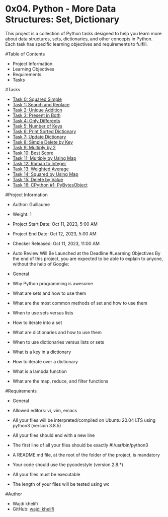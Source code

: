 # 0x04. Python - More Data Structures: Set, Dictionary

This project is a collection of Python tasks designed to help you learn more about data structures, sets, dictionaries, and other concepts in Python. Each task has specific learning objectives and requirements to fulfill.

#Table of Contents

- Project Information
- Learning Objectives
- Requirements
- Tasks

#Tasks

- [Task 0: Squared Simple](./0-square_matrix_simple.py)
- [Task 1: Search and Replace](./1-search_replace.py)
- [Task 2: Unique Addition](./2-uniq_add.py)
- [Task 3: Present in Both](./3-common_elements.py)
- [Task 4: Only Differents](./4-only_diff_elements.py)
- [Task 5: Number of Keys](./5-number_keys.py)
- [Task 6: Print Sorted Dictionary](./6-print_sorted_dictionary.py)
- [Task 7: Update Dictionary](./7-update_dictionary.py)
- [Task 8: Simple Delete by Key](./8-simple_delete.py)
- [Task 9: Multiply by 2](./9-multiply_by_2.py)
- [Task 10: Best Score](./10-best_score.py)
- [Task 11: Multiply by Using Map](./11-multiply_list_map.py)
- [Task 12: Roman to Integer](./12-roman_to_int.py)
- [Task 13: Weighted Average](./100-weight_average.py)
- [Task 14: Squared by Using Map](./101-square_matrix_map.py)
- [Task 15: Delete by Value](./102-complex_delete.py)
- [Task 16: CPython #1: PyBytesObject](./103-python.c)

#Project Information
- Author: Guillaume
- Weight: 1
- Project Start Date: Oct 11, 2023, 5:00 AM
- Project End Date: Oct 12, 2023, 5:00 AM
- Checker Released: Oct 11, 2023, 11:00 AM
- Auto Review Will Be Launched at the Deadline
#Learning Objectives
By the end of this project, you are expected to be able to explain to anyone, without the help of Google:
 - General

- Why Python programming is awesome
- What are sets and how to use them
- What are the most common methods of set and how to use them
- When to use sets versus lists
- How to iterate into a set
- What are dictionaries and how to use them
- When to use dictionaries versus lists or sets
- What is a key in a dictionary
- How to iterate over a dictionary
- What is a lambda function
- What are the map, reduce, and filter functions

#Requirements
 - General

- Allowed editors: vi, vim, emacs
- All your files will be interpreted/compiled on Ubuntu 20.04 LTS using python3 (version 3.8.5)
- All your files should end with a new line
- The first line of all your files should be exactly #!/usr/bin/python3
- A README.md file, at the root of the folder of the project, is mandatory
- Your code should use the pycodestyle (version 2.8.*)
- All your files must be executable
- The length of your files will be tested using wc

#Author
- Wajdi khelifi
- GitHub: [wajdi khelifi](https://github.com/wajdi-khelifi)
